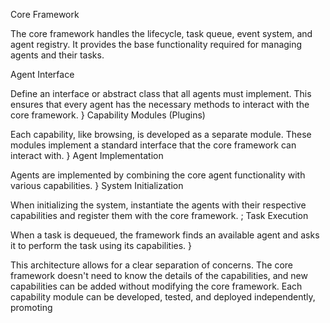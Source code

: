 Core Framework

The core framework handles the lifecycle, task queue, event system, and agent registry. It provides the base functionality required for managing agents and their tasks.

Agent Interface

Define an interface or abstract class that all agents must implement. This ensures that every agent has the necessary methods to interact with the core framework.
}
Capability Modules (Plugins)

Each capability, like browsing, is developed as a separate module. These modules implement a standard interface that the core framework can interact with.
}
Agent Implementation

Agents are implemented by combining the core agent functionality with various capabilities.
}
System Initialization

When initializing the system, instantiate the agents with their respective capabilities and register them with the core framework.
;
Task Execution

When a task is dequeued, the framework finds an available agent and asks it to perform the task using its capabilities.
}

This architecture allows for a clear separation of concerns. The core framework doesn't need to know the details of the capabilities, and new capabilities can be added without modifying the core framework. Each capability module can be developed, tested, and deployed independently, promoting
